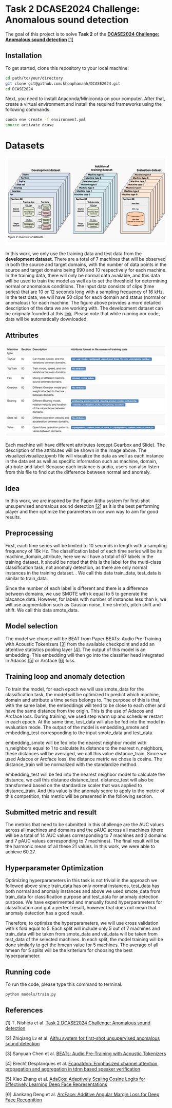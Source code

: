 # Task 2 DCASE2024 Challenge: Anomalous sound detection

The goal of this project is to solve **Task 2** of the [**DCASE2024 Challenge: Anomalous sound detection**](https://dcase.community/challenge2024/task-first-shot-unsupervised-anomalous-sound-detection-for-machine-condition-monitoring) [[1]](#1)

## Installation
To get started, clone this repository to your local machine:
```bash
cd path/to/your/directory
git clone git@github.com:khoaphamanh/DCASE2024.git
cd DCASE2024
```
Next, you need to install Anaconda/Miniconda on your computer. After that, create a virtual environment and install the required frameworks using the following commands:
```bash
conda env create -f environment.yml
source activate dcase
```

# Datasets
![data_img](data_img.png)

In this work, we only use the training data and test data from the **development dataset**. There are a total of 7 machines that will be observed in both the source and target domains, with the number of data points in the source and target domains being 990 and 10 respectively for each machine. In the training data, there will only be normal data available, and this data will be used to train the model as well as to set the threshold for determining normal or anomalous conditions. The input data consists of clips (time series) that are 10 or 12 seconds long with a sampling frequency of 16 kHz. In the test data, we will have 50 clips for each domain and status (normal or anomalous) for each machine. The figure above provides a more detailed description of the data we are working with. The development dataset can be originaly founded at this [link](https://dcase.community/challenge2024/task-first-shot-unsupervised-anomalous-sound-detection-for-machine-condition-monitoring). Please note that while running our code, data will be automatically downloaded.

## Attributes
![attribute_img](attribute_img.png)

Each machine will have different attributes (except Gearbox and Slide). The description of the attributes will be shown in the image above. The visualize/visualize.ipynb file will visualize the data as well as each instance in the data set as well as specific information such as machine, domain, attribute and label. Because each instance is audio, users can also listen from this file to find out the difference between normal and anomaly.

## Idea
In this work, we are inspired by the Paper Aithu system for first-shot unsupervised anomalous sound detection [[2]](#2) as it is the best performing player and then optimize the parameters in our own way to aim for good results.

## Preprocessing
First, each time series will be limited to 10 seconds in length with a sampling frequency of 16k Hz. The classification label of each time series will be its machine_domain_attribute, here we will have a total of 67 labels in the training dataset. It should be noted that this is the label for the multi-class classification task, not anomaly detection, as there are only normal instances in the training dataset. . We call this data train_data, test_data is similar to train_data.

Since the number of each label is different and there is a difference between domains, we use SMOTE with k equal to 5 to generate the blacance data. However, for labels with number of instances less than k, we will use augmentation such as Gausian noise, time stretch, pitch shift and shift. We call this data smote_data.

## Model selection
The model we choose will be BEAT from Paper BEATs: Audio Pre-Training with Acoustic Tokenizers [[3]](#3) from the available checkpoint and add an attentive statistics pooling layer [[4]](#4). The output of this model is an embedding. This embedding will then go into the classifier head integrated in Adacos [[5]](#5) or Arcface [[6]](#6) loss.

## Training loop and anomaly detection
To train the model, for each epoch we will use smote_data for the classification task, the model will be optimized to predict which machine, domain and attribute a time series belongs to. The purpose of this is that, with the same label, the embeddings will tend to be close to each other and have the same distance from the origin. This is the use of Adacos and Arcface loss. During training, we used step warm up and scheduler restart in each epoch. At the same time, test_data will also be fed into the model in evaluation mode. The output of the model is embedding_smote and embedding_test corresponding to the input smote_data and test_data.

embedding_smote will be fed into the nearest neighbor model with n_neighbors equal to 1 to calculate its distance to the nearest n_neighbors, these distances will be averaged, we call this value distance_train. Since we used Adacos or Arcface loss, the distance metric we chose is cosine. The distance_train will be normalized with the standardize method.

embedding_test will be fed into the nearest neighbor model to calculate the distance, we call this distance distance_test. distance_test will also be transformed based on the standardize scaler that was applied to distance_train. And this value is the anomaly score to apply to the metric of this competition, this metric will be presented in the following section.

## Submitted metric and result

The metrics that need to be submitted in this challenge are the AUC values ​​across all machines and domains and the pAUC across all machines (there will be a total of 14 AUC values ​​corresponding to 7 machines and 2 domains and 7 pAUC values ​​corresponding to 7 machines). The final result will be the harmonic mean of all these 21 values. In this work, we were able to achieve 60.27.

## Hyperparameter Optimization

Optimizing hyperparameters in this task is not trivial in the approach we followed above since train_data has only normal instances, test_data has both normal and anomaly instances and above we used smote_data from train_data for classification purpose and test_data for anomaly detection purpose. We have experimented and manually found hyperparameters for classification and got a perfect result, however that does not mean that anomaly detection has a good result.

Therefore, to optimize the hyperparameters, we will use cross validation with k fold equal to 5. Each split will include only 5 out of 7 machines and train_data will be taken from smote_data and val_data will be taken from test_data of the selected machines. In each split, the model training will be done similarly to get the hmean value for 5 machines. The average of all hmean for 5 splits will be the kriterium for choosing the best hyperparameter.

## Running code
To run the code, please type this command to terminal.
```bash
python models/train.py
```

## References
<a id="1">[1]</a>
T. Nishida et al.
[Task 2 DCASE2024 Challenge: Anomalous sound detection ](https://github.com/domenVres/Robust-LIME-SHAP-and-IME/tree/master)

<a id="1">[2]</a>
Zhiqiang Lv et al.
[Aithu system for first-shot unsupervised anomalous sound detection](https://dcase.community/documents/challenge2024/technical_reports/DCASE2024_Lv_110_t2.pdf)

<a id="1">[3]</a>
Sanyuan Chen et al.
[BEATs: Audio Pre-Training with Acoustic Tokenizers](https://arxiv.org/pdf/2212.09058)

<a id="1">[4]</a>
Brecht Desplanques et al.
[Ecapatdnn: Emphasized channel attention, propagation and aggregation in tdnn based speaker verification](https://arxiv.org/pdf/2005.07143)

<a id="1">[5]</a>
Xiao Zhang et al.
[AdaCos: Adaptively Scaling Cosine Logits for Effectively Learning Deep Face Representations](https://arxiv.org/pdf/2005.07143)

<a id="1">[6]</a>
Jiankang Deng et al.
[ArcFace: Additive Angular Margin Loss for Deep Face Recognition](https://arxiv.org/pdf/1801.07698)
